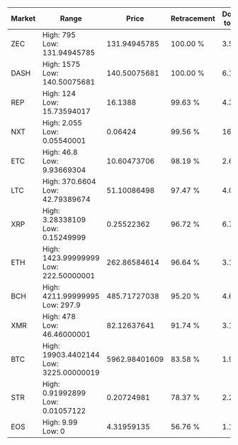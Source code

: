 | Market | Range | Price| Retracement | Doubles to 50% |
| --- | --- | --- | --- | --- |
| ZEC | High: 795<br />Low: 131.94945785 | 131.94945785 | 100.00 % | 3.51 |
| DASH | High: 1575<br />Low: 140.50075681 | 140.50075681 | 100.00 % | 6.10 |
| REP | High: 124<br />Low: 15.73594017 | 16.1388 | 99.63 % | 4.33 |
| NXT | High: 2.055<br />Low: 0.05540001 | 0.06424 | 99.56 % | 16.43 |
| ETC | High: 46.8<br />Low: 9.93669304 | 10.60473706 | 98.19 % | 2.68 |
| LTC | High: 370.6604<br />Low: 42.79389674 | 51.10086498 | 97.47 % | 4.05 |
| XRP | High: 3.28338109<br />Low: 0.15249999 | 0.25522362 | 96.72 % | 6.73 |
| ETH | High: 1423.99999999<br />Low: 222.50000001 | 262.86584614 | 96.64 % | 3.13 |
| BCH | High: 4211.99999995<br />Low: 297.9 | 485.71727038 | 95.20 % | 4.64 |
| XMR | High: 478<br />Low: 46.46000001 | 82.12637641 | 91.74 % | 3.19 |
| BTC | High: 19903.4402144<br />Low: 3225.00000019 | 5962.98401609 | 83.58 % | 1.94 |
| STR | High: 0.91992899<br />Low: 0.01057122 | 0.20724981 | 78.37 % | 2.24 |
| EOS | High: 9.99<br />Low: 0 | 4.31959135 | 56.76 % | 1.16 |

